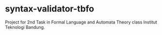 # syntax-validator-tbfo
Project for 2nd Task in Formal Language and Automata Theory class Institut Teknologi Bandung.
